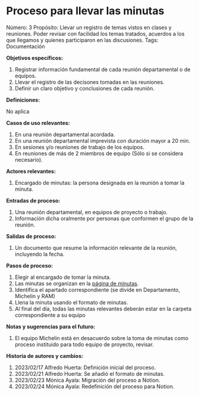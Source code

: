# Proceso para llevar las minutas

Número: 3
Propósito: Llevar un registro de temas vistos en clases y reuniones. Poder revisar con facilidad los temas tratados, acuerdos a los que llegamos y quienes participaron en las discusiones.
Tags: Documentación

********************************************Objetivos específicos:********************************************

1. Registrar información fundamental de cada reunión departamental o de equipos.
2. Llevar el registro de las decisones tomadas en las reuniones.
3. Definir un claro objetivo y conclusiones de cada reunión.

**************************Definiciones:**************************

No aplica

******************Casos de uso relevantes:******************

1. En una reunión departamental acordada.
2. En una reunión departamental imprevista con duración mayor a 20 min.
3. En sesiones y/o reuniones de trabajo de los equipos.
4. En reuniones de más de 2 miembros de equipo (Sólo si se considera necesario).

**************************************Actores relevantes:**************************************

1. Encargado de minutas: la persona designada en la reunión a tomar la minuta.

****************************************Entradas de proceso:****************************************

1. Una reunión departamental, en equipos de proyecto o trabajo.
2. Información dicha oralmente por personas que conformen el grupo de la reunión.

**************************************Salidas de proceso:**************************************

1. Un documento que resume la información relevante de la reunión, incluyendo la fecha.

**********************************Pasos de proceso:**********************************

1. Elegir al encargado de tomar la minuta.
2. Las minutas se organizan en la [página de minutas](../../Escritorio%2048dc738f81a343219aa00799b025a0f9/Minutas%20e965603921e44ffda4d53ea85fd9db3a.md).
3. Identifica el apartado correspondiente (se divide en Departamento, Michelin y RAM)
4. Llena la minuta usando el formato de minutas.
5. Al final del día, todas las minutas relevantes deberán estar en la carpeta correspondiente a su equipo

********************************************Notas y sugerencias para el futuro:********************************************

1. El equipo Michelin está en desacuerdo sobre la toma de minutas como proceso instituido para todo equipo de proyecto, revisar.

********Historia de autores y cambios:********

1. 2023/02/17 Alfredo Huerta: Definición inicial del proceso.
2. 2023/02/21 Alfredo Huerta: Se añadió el formato de minutas.
3. 2023/02/23 Mónica Ayala: Migración del proceso a Notion.
4. 2023/02/24 Mónica Ayala: Redefinición del proceso para Notion.
